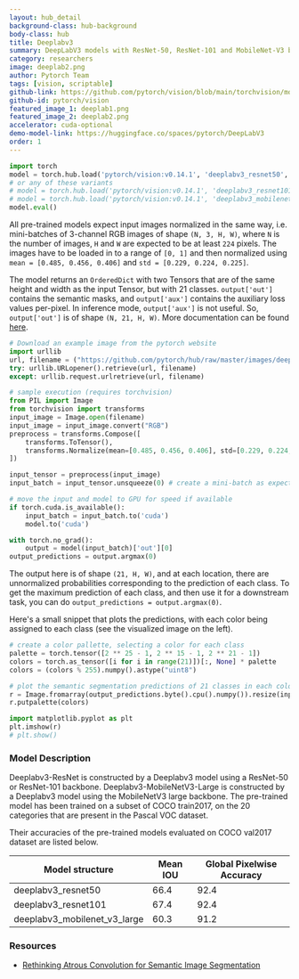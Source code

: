 ```yaml
---
layout: hub_detail
background-class: hub-background
body-class: hub
title: Deeplabv3
summary: DeepLabV3 models with ResNet-50, ResNet-101 and MobileNet-V3 backbones
category: researchers
image: deeplab2.png
author: Pytorch Team
tags: [vision, scriptable]
github-link: https://github.com/pytorch/vision/blob/main/torchvision/models/segmentation/deeplabv3.py
github-id: pytorch/vision
featured_image_1: deeplab1.png
featured_image_2: deeplab2.png
accelerator: cuda-optional
demo-model-link: https://huggingface.co/spaces/pytorch/DeepLabV3
order: 1
---
```


```python
import torch
model = torch.hub.load('pytorch/vision:v0.14.1', 'deeplabv3_resnet50', weights="COCO_WITH_VOC_LABELS_V1")
# or any of these variants
# model = torch.hub.load('pytorch/vision:v0.14.1', 'deeplabv3_resnet101', weights="COCO_WITH_VOC_LABELS_V1")
# model = torch.hub.load('pytorch/vision:v0.14.1', 'deeplabv3_mobilenet_v3_large', weights="COCO_WITH_VOC_LABELS_V1")
model.eval()
```

All pre-trained models expect input images normalized in the same way,
i.e. mini-batches of 3-channel RGB images of shape `(N, 3, H, W)`, where `N` is the number of images, `H` and `W` are expected to be at least `224` pixels.
The images have to be loaded in to a range of `[0, 1]` and then normalized using `mean = [0.485, 0.456, 0.406]`
and `std = [0.229, 0.224, 0.225]`.

The model returns an `OrderedDict` with two Tensors that are of the same height and width as the input Tensor, but with 21 classes.
`output['out']` contains the semantic masks, and `output['aux']` contains the auxiliary loss values per-pixel. In inference mode, `output['aux']` is not useful.
So, `output['out']` is of shape `(N, 21, H, W)`. More documentation can be found [here](https://pytorch.org/vision/stable/models.html#semantic-segmentation).


```python
# Download an example image from the pytorch website
import urllib
url, filename = ("https://github.com/pytorch/hub/raw/master/images/deeplab1.png", "deeplab1.png")
try: urllib.URLopener().retrieve(url, filename)
except: urllib.request.urlretrieve(url, filename)
```

```python
# sample execution (requires torchvision)
from PIL import Image
from torchvision import transforms
input_image = Image.open(filename)
input_image = input_image.convert("RGB")
preprocess = transforms.Compose([
    transforms.ToTensor(),
    transforms.Normalize(mean=[0.485, 0.456, 0.406], std=[0.229, 0.224, 0.225]),
])

input_tensor = preprocess(input_image)
input_batch = input_tensor.unsqueeze(0) # create a mini-batch as expected by the model

# move the input and model to GPU for speed if available
if torch.cuda.is_available():
    input_batch = input_batch.to('cuda')
    model.to('cuda')

with torch.no_grad():
    output = model(input_batch)['out'][0]
output_predictions = output.argmax(0)
```

The output here is of shape `(21, H, W)`, and at each location, there are unnormalized probabilities corresponding to the prediction of each class.
To get the maximum prediction of each class, and then use it for a downstream task, you can do `output_predictions = output.argmax(0)`.

Here's a small snippet that plots the predictions, with each color being assigned to each class (see the visualized image on the left).

```python
# create a color pallette, selecting a color for each class
palette = torch.tensor([2 ** 25 - 1, 2 ** 15 - 1, 2 ** 21 - 1])
colors = torch.as_tensor([i for i in range(21)])[:, None] * palette
colors = (colors % 255).numpy().astype("uint8")

# plot the semantic segmentation predictions of 21 classes in each color
r = Image.fromarray(output_predictions.byte().cpu().numpy()).resize(input_image.size)
r.putpalette(colors)

import matplotlib.pyplot as plt
plt.imshow(r)
# plt.show()
```


### Model Description

Deeplabv3-ResNet is constructed by a Deeplabv3 model using a ResNet-50 or ResNet-101 backbone.
Deeplabv3-MobileNetV3-Large is constructed by a Deeplabv3 model using the MobileNetV3 large backbone.
The pre-trained model has been trained on a subset of COCO train2017, on the 20 categories that are present in the Pascal VOC dataset.

Their accuracies of the pre-trained models evaluated on COCO val2017 dataset are listed below.

|    Model structure           |   Mean IOU  | Global Pixelwise Accuracy |
| ---------------------------- | ----------- | --------------------------|
| deeplabv3_resnet50           |   66.4      |   92.4                    |
| deeplabv3_resnet101          |   67.4      |   92.4                    |
| deeplabv3_mobilenet_v3_large |   60.3      |   91.2                    |

### Resources

 - [Rethinking Atrous Convolution for Semantic Image Segmentation](https://arxiv.org/abs/1706.05587)
